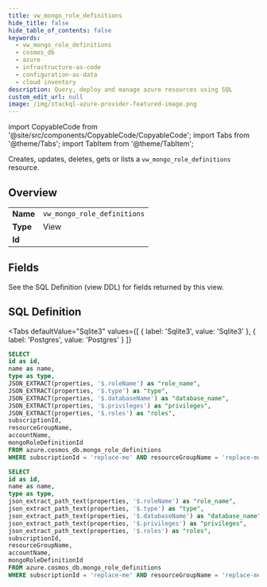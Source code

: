 ```yaml
--- 
title: vw_mongo_role_definitions
hide_title: false
hide_table_of_contents: false
keywords:
  - vw_mongo_role_definitions
  - cosmos_db
  - azure
  - infrastructure-as-code
  - configuration-as-data
  - cloud inventory
description: Query, deploy and manage azure resources using SQL
custom_edit_url: null
image: /img/stackql-azure-provider-featured-image.png
---
```


import CopyableCode from '@site/src/components/CopyableCode/CopyableCode';
import Tabs from '@theme/Tabs';
import TabItem from '@theme/TabItem';

Creates, updates, deletes, gets or lists a <code>vw_mongo_role_definitions</code> resource.

## Overview
<table><tbody>
<tr><td><b>Name</b></td><td><code>vw_mongo_role_definitions</code></td></tr>
<tr><td><b>Type</b></td><td>View</td></tr>
<tr><td><b>Id</b></td><td><CopyableCode code="azure.cosmos_db.vw_mongo_role_definitions" /></td></tr>
</tbody></table>

## Fields

See the SQL Definition (view DDL) for fields returned by this view.

## SQL Definition

<Tabs
defaultValue="Sqlite3"
values={[
{ label: 'Sqlite3', value: 'Sqlite3' },
{ label: 'Postgres', value: 'Postgres' }
]}
>
<TabItem value="Sqlite3">

```sql
SELECT
id as id,
name as name,
type as type,
JSON_EXTRACT(properties, '$.roleName') as "role_name",
JSON_EXTRACT(properties, '$.type') as "type",
JSON_EXTRACT(properties, '$.databaseName') as "database_name",
JSON_EXTRACT(properties, '$.privileges') as "privileges",
JSON_EXTRACT(properties, '$.roles') as "roles",
subscriptionId,
resourceGroupName,
accountName,
mongoRoleDefinitionId
FROM azure.cosmos_db.mongo_role_definitions
WHERE subscriptionId = 'replace-me' AND resourceGroupName = 'replace-me' AND accountName = 'replace-me';
```

</TabItem>
<TabItem value="Postgres">

```sql
SELECT
id as id,
name as name,
type as type,
json_extract_path_text(properties, '$.roleName') as "role_name",
json_extract_path_text(properties, '$.type') as "type",
json_extract_path_text(properties, '$.databaseName') as "database_name",
json_extract_path_text(properties, '$.privileges') as "privileges",
json_extract_path_text(properties, '$.roles') as "roles",
subscriptionId,
resourceGroupName,
accountName,
mongoRoleDefinitionId
FROM azure.cosmos_db.mongo_role_definitions
WHERE subscriptionId = 'replace-me' AND resourceGroupName = 'replace-me' AND accountName = 'replace-me';
```

</TabItem>
</Tabs>

